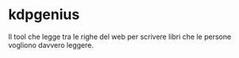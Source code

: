# kdpgenius
Il tool che legge tra le righe del web per scrivere libri che le persone vogliono davvero leggere.
